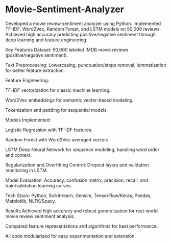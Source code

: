 # Movie-Sentiment-Analyzer
Developed a movie review sentiment analyzer using Python. Implemented TF-IDF, Word2Vec, Random Forest, and LSTM models on 50,000 reviews. Achieved high accuracy predicting positive/negative sentiment through deep learning and feature engineering.

Key Features
Dataset: 50,000 labeled IMDB movie reviews (positive/negative sentiment).

Text Preprocessing: Lowercasing, punctuation/stops removal, lemmatization for better feature extraction.

Feature Engineering:

TF-IDF vectorization for classic machine learning.

Word2Vec embeddings for semantic vector-based modeling.

Tokenization and padding for sequential models.

Models Implemented:

Logistic Regression with TF-IDF features.

Random Forest with Word2Vec averaged vectors.

LSTM Deep Neural Network for sequence modeling, handling word order and context.

Regularization and Overfitting Control: Dropout layers and validation monitoring in LSTM.

Model Evaluation: Accuracy, confusion matrix, precision, recall, and train/validation learning curves.

Tech Stack: Python, Scikit-learn, Gensim, TensorFlow/Keras, Pandas, Matplotlib, NLTK/Spacy.

Results
Achieved high accuracy and robust generalization for real-world movie review sentiment analysis.

Compared feature representations and algorithms for best performance.

All code modularized for easy experimentation and extension.
